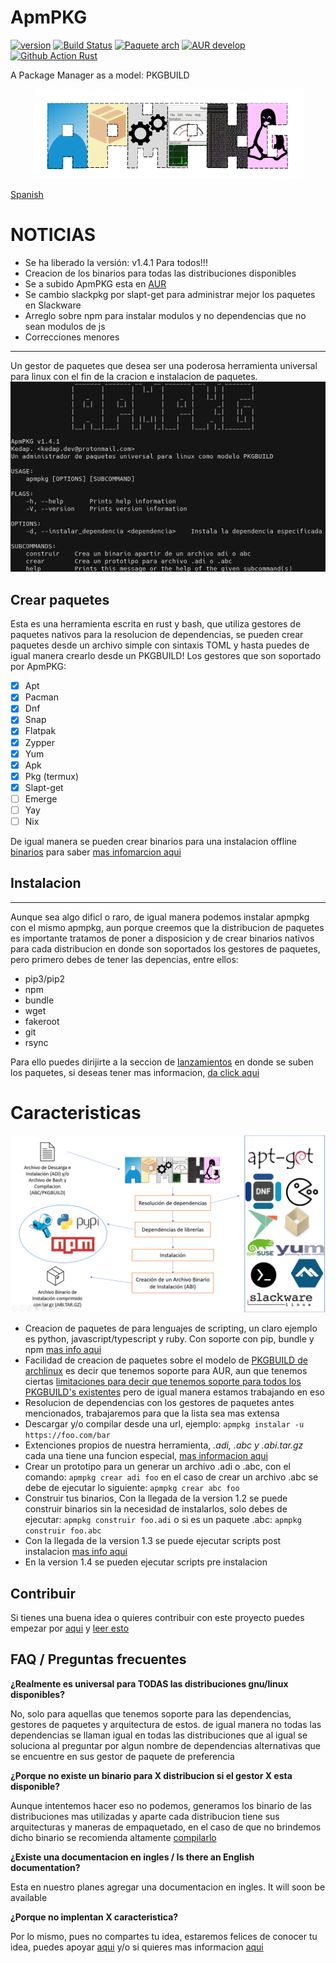 # ApmPKG
[![version](https://img.shields.io/github/v/release/kedap/apmpkg)](https://github.com/Kedap/apmpkg/releases/) [![Build Status](https://travis-ci.com/Kedap/apmpkg.svg?branch=main)](https://travis-ci.com/Kedap/apmpkg) [![Paquete arch](https://img.shields.io/aur/version/apmpkg)](https://aur.archlinux.org/packages/apmpkg) [![AUR develop](https://img.shields.io/aur/version/apmpkg-git-dev)](https://aur.archlinux.org/packages/apmpkg-git-dev) [![Github Action Rust](https://img.shields.io/github/workflow/status/kedap/apmpkg/Rust)](https://github.com/Kedap/apmpkg/actions)

A Package Manager as a model: PKGBUILD
<p align="center">
  <img src="https://raw.githubusercontent.com/Kedap/apmpkg/main/img/logo.png" />
</p>

[Spanish]("./README.md")

# NOTICIAS
- Se ha liberado la versión: v1.4.1 Para todos!!!
- Creacion de los binarios para todas las distribuciones disponibles
- Se a subido ApmPKG esta en [AUR](https://aur.archlinux.org/packages/apmpkg/)
- Se cambio slackpkg por slapt-get para administrar mejor los paquetes en Slackware
- Arreglo sobre npm para instalar modulos y no dependencias que no sean modulos de js
- Correcciones menores

* * *
Un gestor de paquetes que desea ser una poderosa herramienta universal para linux con el fin de la cracion e instalacion de paquetes.
![Captura](img/captura_prin.png)

## Crear paquetes

Esta es una herramienta escrita en rust y bash, que utiliza gestores de paquetes nativos para la resolucion de dependencias, se pueden crear paquetes desde un archivo simple con sintaxis TOML y hasta puedes de igual manera crearlo desde un PKGBUILD!
Los gestores que son soportado por ApmPKG:

- [x] Apt
- [x] Pacman
- [x] Dnf
- [x] Snap
- [x] Flatpak
- [x] Zypper
- [x] Yum
- [x] Apk
- [x] Pkg (termux)
- [x] Slapt-get
- [ ] Emerge
- [ ] Yay
- [ ] Nix

De igual manera se pueden crear binarios para una instalacion offline [binarios](doc/modos_de_instalacion.md/#instalacion-desde-un-archivo-binario-de-instalacion) para saber [mas infomarcion aqui](doc/modos_de_instalacion.md)

## Instalacion
* * *
Aunque sea algo dificl o raro, de igual manera podemos instalar apmpkg con el mismo apmpkg, aun porque creemos que la distribucion de paquetes es importante tratamos de poner a disposicion y de crear binarios nativos para cada distribucion en donde son soportados los gestores de paquetes,  pero primero debes de tener las depencias, entre ellos: 
- pip3/pip2
- npm
- bundle
- wget
- fakeroot
- git
- rsync

Para ello puedes dirijirte a la seccion de [lanzamientos](https://github.com/Kedap/apmpkg/releases/) en donde se suben los paquetes, si deseas tener mas informacion, [da click aqui](doc/instalacion.md)

# Caracteristicas
![Esquema](img/esquema.png)

- Creacion de paquetes de para lenguajes de scripting, un claro ejemplo es python, javascript/typescript y ruby. Con soporte con pip, bundle y npm [mas info aqui](doc/creando_paquetes.md/#adi)
- Facilidad de creacion de paquetes sobre el modelo de [PKGBUILD de archlinux](https://wiki.archlinux.org/index.php/PKGBUILD) es decir que tenemos soporte para AUR, aun que tenemos ciertas [limitaciones para decir que tenemos soporte para todos los PKGBUILD's existentes](doc/creando_paquetes.md/#complicaciones-abc) pero de igual manera estamos trabajando en eso
- Resolucion de dependencias con los gestores de paquetes antes mencionados, trabajaremos para que la lista sea mas extensa
- Descargar y/o compilar desde una url, ejemplo: `apmpkg instalar -u https://foo.com/bar`
- Extenciones propios de nuestra herramienta, *.adi, .abc y .abi.tar.gz* cada una tiene una funcion especial, [mas informacion aqui](doc/modos_de_instalacion.md)
- Crear un prototipo para un generar un archivo .adi o .abc, con el comando: `apmpkg crear adi foo` en el caso de crear un archivo .abc se debe de ejecutar lo siguiente: `apmpkg crear abc foo`
- Construir tus binarios, Con la llegada de la version 1.2 se puede construir binarios sin la necesidad de instalarlos, solo debes de ejecutar: `apmpkg construir foo.adi` o si es un paquete .abc: `apmpkg construir foo.abc`
- Con la llegada de la version 1.3 se puede ejecutar scripts post instalacion [mas info aqui](doc/creando_paquetes.md/#instalacion)
- En la version 1.4 se pueden ejecutar scripts pre instalacion

## Contribuir
Si tienes una buena idea o quieres contribuir con este proyecto puedes empezar por [aqui](https://github.com/Kedap/apmpkg/issues) y [leer esto](CONTRIBUTING.md)

## FAQ / Preguntas frecuentes

**¿Realmente es universal para TODAS las distribuciones gnu/linux disponibles?**

No, solo para aquellas que tenemos soporte para las dependencias, gestores de paquetes y arquitectura de estos.
de igual manera no todas las dependencias se llaman igual en todas las distribuciones que al igual se 
soluciona al preguntar por algun nombre de dependencias alternativas que se encuentre en sus gestor de paquete de preferencia

**¿Porque no existe un binario para X distribucion si el gestor X esta disponible?**

Aunque intentemos hacer eso no podemos, generamos los binario de las distribuciones mas utilizadas y aparte cada distribucion tiene sus arquitecturas y maneras de empaquetado, en el caso de que no brindemos dicho binario se recomienda altamente [compilarlo](doc/modos_de_instalacion.md)

**¿Existe una documentacion en ingles / Is there an English documentation?**

Esta en nuestro planes agregar una documentacion en ingles. It will soon be available 

**¿Porque no implentan X caracteristica?**

Por lo mismo, pues no compartes tu idea, estaremos felices de conocer tu idea, puedes apoyar [aqui](https://github.com/Kedap/apmpkg/issues) y/o si quieres mas informacion [aqui](CONTRIBUTING.md)
